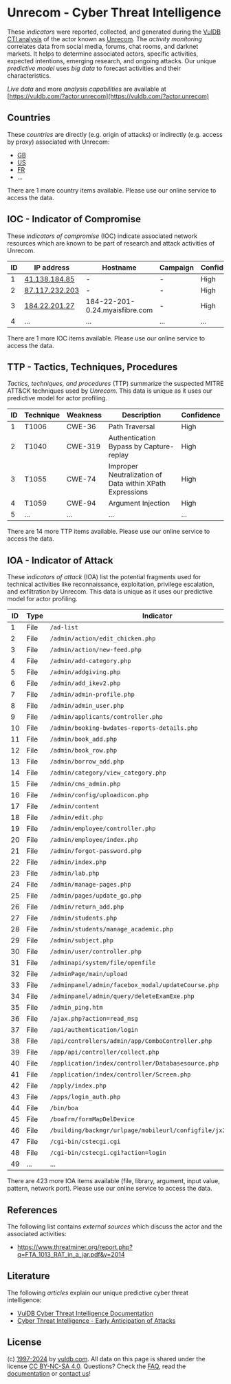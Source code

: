 # Unrecom - Cyber Threat Intelligence

These _indicators_ were reported, collected, and generated during the [VulDB CTI analysis](https://vuldb.com/?kb.cti) of the actor known as [Unrecom](https://vuldb.com/?actor.unrecom). The _activity monitoring_ correlates data from social media, forums, chat rooms, and darknet markets. It helps to determine associated actors, specific activities, expected intentions, emerging research, and ongoing attacks. Our unique _predictive model_ uses _big data_ to forecast activities and their characteristics.

_Live data_ and more _analysis capabilities_ are available at [https://vuldb.com/?actor.unrecom](https://vuldb.com/?actor.unrecom)

## Countries

These _countries_ are directly (e.g. origin of attacks) or indirectly (e.g. access by proxy) associated with Unrecom:

* [GB](https://vuldb.com/?country.gb)
* [US](https://vuldb.com/?country.us)
* [FR](https://vuldb.com/?country.fr)
* ...

There are 1 more country items available. Please use our online service to access the data.

## IOC - Indicator of Compromise

These _indicators of compromise_ (IOC) indicate associated network resources which are known to be part of research and attack activities of Unrecom.

ID | IP address | Hostname | Campaign | Confidence
-- | ---------- | -------- | -------- | ----------
1 | [41.138.184.85](https://vuldb.com/?ip.41.138.184.85) | - | - | High
2 | [87.117.232.203](https://vuldb.com/?ip.87.117.232.203) | - | - | High
3 | [184.22.201.27](https://vuldb.com/?ip.184.22.201.27) | 184-22-201-0.24.myaisfibre.com | - | High
4 | ... | ... | ... | ...

There are 1 more IOC items available. Please use our online service to access the data.

## TTP - Tactics, Techniques, Procedures

_Tactics, techniques, and procedures_ (TTP) summarize the suspected MITRE ATT&CK techniques used by _Unrecom_. This data is unique as it uses our predictive model for actor profiling.

ID | Technique | Weakness | Description | Confidence
-- | --------- | -------- | ----------- | ----------
1 | T1006 | CWE-36 | Path Traversal | High
2 | T1040 | CWE-319 | Authentication Bypass by Capture-replay | High
3 | T1055 | CWE-74 | Improper Neutralization of Data within XPath Expressions | High
4 | T1059 | CWE-94 | Argument Injection | High
5 | ... | ... | ... | ...

There are 14 more TTP items available. Please use our online service to access the data.

## IOA - Indicator of Attack

These _indicators of attack_ (IOA) list the potential fragments used for technical activities like reconnaissance, exploitation, privilege escalation, and exfiltration by Unrecom. This data is unique as it uses our predictive model for actor profiling.

ID | Type | Indicator | Confidence
-- | ---- | --------- | ----------
1 | File | `/ad-list` | Medium
2 | File | `/admin/action/edit_chicken.php` | High
3 | File | `/admin/action/new-feed.php` | High
4 | File | `/admin/add-category.php` | High
5 | File | `/admin/addgiving.php` | High
6 | File | `/admin/add_ikev2.php` | High
7 | File | `/admin/admin-profile.php` | High
8 | File | `/admin/admin_user.php` | High
9 | File | `/admin/applicants/controller.php` | High
10 | File | `/admin/booking-bwdates-reports-details.php` | High
11 | File | `/admin/book_add.php` | High
12 | File | `/admin/book_row.php` | High
13 | File | `/admin/borrow_add.php` | High
14 | File | `/admin/category/view_category.php` | High
15 | File | `/admin/cms_admin.php` | High
16 | File | `/admin/config/uploadicon.php` | High
17 | File | `/admin/content` | High
18 | File | `/admin/edit.php` | High
19 | File | `/admin/employee/controller.php` | High
20 | File | `/admin/employee/index.php` | High
21 | File | `/admin/forgot-password.php` | High
22 | File | `/admin/index.php` | High
23 | File | `/admin/lab.php` | High
24 | File | `/admin/manage-pages.php` | High
25 | File | `/admin/pages/update_go.php` | High
26 | File | `/admin/return_add.php` | High
27 | File | `/admin/students.php` | High
28 | File | `/admin/students/manage_academic.php` | High
29 | File | `/admin/subject.php` | High
30 | File | `/admin/user/controller.php` | High
31 | File | `/adminapi/system/file/openfile` | High
32 | File | `/adminPage/main/upload` | High
33 | File | `/adminpanel/admin/facebox_modal/updateCourse.php` | High
34 | File | `/adminpanel/admin/query/deleteExamExe.php` | High
35 | File | `/admin_ping.htm` | High
36 | File | `/ajax.php?action=read_msg` | High
37 | File | `/api/authentication/login` | High
38 | File | `/api/controllers/admin/app/ComboController.php` | High
39 | File | `/app/api/controller/collect.php` | High
40 | File | `/application/index/controller/Databasesource.php` | High
41 | File | `/application/index/controller/Screen.php` | High
42 | File | `/apply/index.php` | High
43 | File | `/apps/login_auth.php` | High
44 | File | `/bin/boa` | Medium
45 | File | `/boafrm/formMapDelDevice` | High
46 | File | `/building/backmgr/urlpage/mobileurl/configfile/jx2_config.ini` | High
47 | File | `/cgi-bin/cstecgi.cgi` | High
48 | File | `/cgi-bin/cstecgi.cgi?action=login` | High
49 | ... | ... | ...

There are 423 more IOA items available (file, library, argument, input value, pattern, network port). Please use our online service to access the data.

## References

The following list contains _external sources_ which discuss the actor and the associated activities:

* https://www.threatminer.org/report.php?q=FTA_1013_RAT_in_a_jar.pdf&y=2014

## Literature

The following _articles_ explain our unique predictive cyber threat intelligence:

* [VulDB Cyber Threat Intelligence Documentation](https://vuldb.com/?kb.cti)
* [Cyber Threat Intelligence - Early Anticipation of Attacks](https://www.scip.ch/en/?labs.20201022)

## License

(c) [1997-2024](https://vuldb.com/?kb.changelog) by [vuldb.com](https://vuldb.com/?kb.about). All data on this page is shared under the license [CC BY-NC-SA 4.0](https://creativecommons.org/licenses/by-nc-sa/4.0/). Questions? Check the [FAQ](https://vuldb.com/?kb.faq), read the [documentation](https://vuldb.com/?kb) or [contact us](https://vuldb.com/?contact)!
